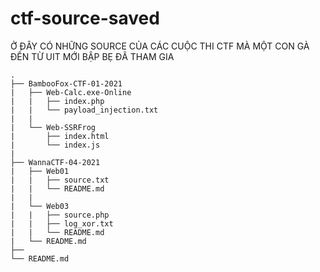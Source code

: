 # ctf-source-saved

Ở ĐÂY CÓ NHỮNG SOURCE CỦA CÁC CUỘC THI CTF MÀ MỘT CON GÀ ĐẾN TỪ UIT MỚI BẬP BẸ ĐÃ THAM GIA

    .
    ├── BambooFox-CTF-01-2021
    |   ├── Web-Calc.exe-Online
    |   |   ├── index.php
    |   |   └── payload_injection.txt
    |   |
    |   └── Web-SSRFrog
    |       ├── index.html
    |       └── index.js
    |
    ├── WannaCTF-04-2021
    |   ├── Web01
    |   |   ├── source.txt
    |   |   └── README.md
    |   |
    |   └── Web03
    |   |   ├── source.php
    |   |   ├── log_xor.txt
    |   |   └── README.md
    |   └── README.md
    ├──
    └── README.md
